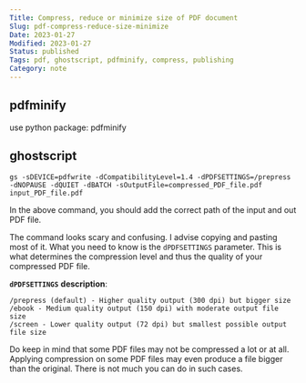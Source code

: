 ```yaml
---
Title: Compress, reduce or minimize size of PDF document
Slug: pdf-compress-reduce-size-minimize
Date: 2023-01-27
Modified: 2023-01-27
Status: published
Tags: pdf, ghostscript, pdfminify, compress, publishing 
Category: note
---
```


## pdfminify
use python package: pdfminify

## ghostscript
```
gs -sDEVICE=pdfwrite -dCompatibilityLevel=1.4 -dPDFSETTINGS=/prepress -dNOPAUSE -dQUIET -dBATCH -sOutputFile=compressed_PDF_file.pdf input_PDF_file.pdf
```

In the above command, you should add the correct path of the input and out PDF file.

The command looks scary and confusing. I advise copying and pasting most of it. What you need to know is the `dPDFSETTINGS` parameter. This is what determines the compression level and thus the quality of your compressed PDF file.

**`dPDFSETTINGS`** **description**:
```
/prepress (default) - Higher quality output (300 dpi) but bigger size
/ebook - Medium quality output (150 dpi) with moderate output file size
/screen - Lower quality output (72 dpi) but smallest possible output file size
```

Do keep in mind that some PDF files may not be compressed a lot or at all. Applying compression on some PDF files may even produce a file bigger than the original. There is not much you can do in such cases.